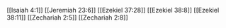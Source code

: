 [[Isaiah 4:1]]
[[Jeremiah 23:6]]
[[Ezekiel 37:28]]
[[Ezekiel 38:8]]
[[Ezekiel 38:11]]
[[Zechariah 2:5]]
[[Zechariah 2:8]]
